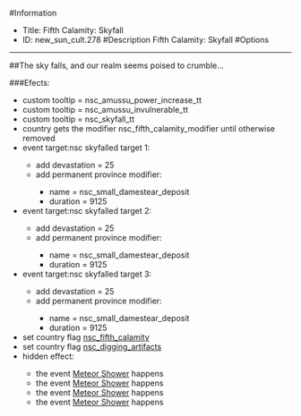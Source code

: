 #Information
 - Title: Fifth Calamity: Skyfall
 - ID: new_sun_cult.278
#Description
Fifth Calamity: Skyfall
#Options

___
##The sky falls, and our realm seems poised to crumble...

###Efects:<ul><li>custom tooltip = nsc_amussu_power_increase_tt</li><li>custom tooltip = nsc_amussu_invulnerable_tt</li><li>custom tooltip = nsc_skyfall_tt</li><li>country gets the modifier nsc_fifth_calamity_modifier until otherwise removed</li><li>event target:nsc skyfalled target 1:</li><ul><li>add devastation = 25</li><li>add permanent province modifier:</li><ul><li>name = nsc_small_damestear_deposit</li><li>duration = 9125</li></ul></ul><li>event target:nsc skyfalled target 2:</li><ul><li>add devastation = 25</li><li>add permanent province modifier:</li><ul><li>name = nsc_small_damestear_deposit</li><li>duration = 9125</li></ul></ul><li>event target:nsc skyfalled target 3:</li><ul><li>add devastation = 25</li><li>add permanent province modifier:</li><ul><li>name = nsc_small_damestear_deposit</li><li>duration = 9125</li></ul></ul><li>set country flag [nsc_fifth_calamity](../flags/nsc_fifth_calamity.md)</li><li>set country flag [nsc_digging_artifacts](../flags/nsc_digging_artifacts.md)</li><li>hidden effect:</li><ul><li>the event [Meteor Shower](../events/meteor_shower.md) happens</li><li>the event [Meteor Shower](../events/meteor_shower.md) happens</li><li>the event [Meteor Shower](../events/meteor_shower.md) happens</li><li>the event [Meteor Shower](../events/meteor_shower.md) happens</li></ul></ul>
